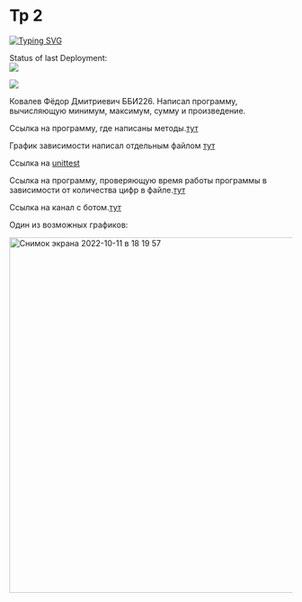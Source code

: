 # Tp 2

[![Typing SVG](https://readme-typing-svg.herokuapp.com?color=%2336BCF7&lines=Welcome+to+my+Project)](https://git.io/typing-svg)

Status of last Deployment:<br>
<img src='https://github.com/fdkovalevv/Tp2/workflows/CICD/badge.svg?branch=develop-1'><br>


![](https://komarev.com/ghpvc/?username=fdkovalevv)


Ковалев Фёдор Дмитриевич ББИ226. Написал программу, вычисляющую минимум, максимум, сумму и произведение. 

Ссылка на программу, где написаны методы.[тут](https://github.com/fdkovalevv/eqwewq/blob/master/Name_function.py)

График зависимости написал отдельным файлом [тут](https://github.com/fdkovalevv/eqwewq/blob/master/graphics.py)

Ссылка на [unittest](https://github.com/fdkovalevv/eqwewq/blob/master/unitetsts.py)

Ссылка на программу, проверяющую время работы программы в зависимости от количества цифр в файле.[тут](https://github.com/fdkovalevv/eqwewq/blob/master/checking_time_program.py)

Ссылка на канал с ботом.[тут](https://t.me/tz2tp)

Один из возможных графиков:



<img width="633" alt="Снимок экрана 2022-10-11 в 18 19 57" src="https://user-images.githubusercontent.com/114774497/195132379-157005ba-2d24-4d78-8974-868af1b34818.png">
